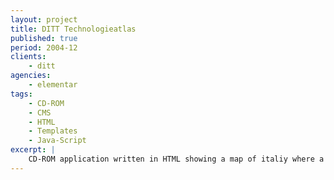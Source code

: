 ```yaml
---
layout: project
title: DITT Technologieatlas
published: true
period: 2004-12
clients:
    - ditt
agencies:
    - elementar
tags:
    - CD-ROM
    - CMS
    - HTML
    - Templates
    - Java-Script
excerpt: |
    CD-ROM application written in HTML showing a map of italiy where a list of research locations are listed on their geografical position. Web-Driven content-management-system for creating and uploading the contents as well as WYSIWYG features.
---
```

